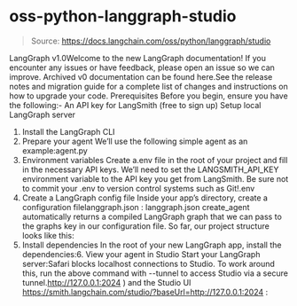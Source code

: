 # oss-python-langgraph-studio

> Source: https://docs.langchain.com/oss/python/langgraph/studio

LangGraph v1.0Welcome to the new LangGraph documentation! If you encounter any issues or have feedback, please open an issue so we can improve. Archived v0 documentation can be found here.See the release notes and migration guide for a complete list of changes and instructions on how to upgrade your code.
Prerequisites
Before you begin, ensure you have the following:- An API key for LangSmith (free to sign up)
Setup local LangGraph server
1. Install the LangGraph CLI
2. Prepare your agent
We’ll use the following simple agent as an example:agent.py
3. Environment variables
Create a.env
file in the root of your project and fill in the necessary API keys. We’ll need to set the LANGSMITH_API_KEY
environment variable to the API key you get from LangSmith.
Be sure not to commit your
.env
to version control systems such as Git!.env
4. Create a LangGraph config file
Inside your app’s directory, create a configuration filelanggraph.json
:
langgraph.json
create_agent
automatically returns a compiled LangGraph graph that we can pass to the graphs
key in our configuration file.
So far, our project structure looks like this:
5. Install dependencies
In the root of your new LangGraph app, install the dependencies:6. View your agent in Studio
Start your LangGraph server:Safari blocks
localhost
connections to Studio. To work around this, run the above command with --tunnel
to access Studio via a secure tunnel.http://127.0.0.1:2024
) and the Studio UI https://smith.langchain.com/studio/?baseUrl=http://127.0.0.1:2024
: